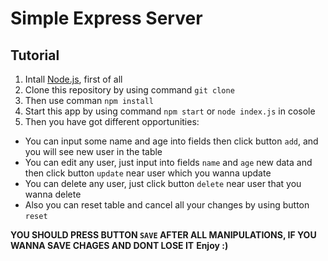 # Simple Express Server
## Tutorial
1. Intall [Node.js](https://nodejs.org/en/), first of all
1. Clone this repository by using command `git clone`
1. Then use comman `npm install`
1. Start this app by using command `npm start` or `node index.js` in cosole
1. Then you have got different opportunities:
  *  You can input some name and age into fields then click button `add`, and you will see new user in the table
  *  You can edit any user, just input into fields `name` and `age` new data and then click button `update` near user which you wanna update
  *  You can delete any user, just click button `delete` near user that you wanna delete
  *  Also you can reset table and cancel all your changes by using button `reset`

**YOU SHOULD PRESS BUTTON `SAVE` AFTER ALL MANIPULATIONS, IF YOU WANNA SAVE CHAGES AND DONT LOSE IT**
**Enjoy :)**